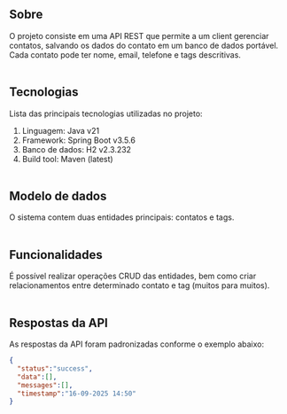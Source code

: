 ## Sobre
O projeto consiste em uma API REST que permite a um client gerenciar contatos, salvando os dados do contato em um banco de dados portável. Cada contato pode ter nome, email, telefone e tags descritivas.
<br><br>

## Tecnologias
Lista das principais tecnologias utilizadas no projeto:
1. Linguagem: Java v21
2. Framework: Spring Boot v3.5.6
3. Banco de dados: H2 v2.3.232 
4. Build tool: Maven (latest)
<br><br>

## Modelo de dados
O sistema contem duas entidades principais: contatos e tags.
<br><br>

## Funcionalidades
É possível realizar operações CRUD das entidades, bem como criar relacionamentos entre determinado contato e tag (muitos para muitos).
<br><br>

## Respostas da API
As respostas da API foram padronizadas conforme o exemplo abaixo:

```json
{
  "status":"success",
  "data":[],
  "messages":[],
  "timestamp":"16-09-2025 14:50"
}
```

